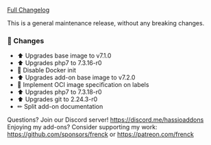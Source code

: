 [Full Changelog][changelog]

This is a general maintenance release, without any breaking changes.

### 🔨 Changes

- ⬆ Upgrades base image to v7.1.0
- ⬆ Upgrades php7 to 7.3.16-r0
- 🔨 Disable Docker init
- ⬆ Upgrades add-on base image to v7.2.0
- 🔨 Implement OCI image specification on labels
- ⬆ Upgrades php7 to 7.3.18-r0
- ⬆ Upgrades git to 2.24.3-r0
- ✏ Split add-on documentation

[changelog]: https://github.com/hassio-addons/addon-tasmoadmin/compare/v0.10.0...v0.11.0

Questions? Join our Discord server! https://discord.me/hassioaddons
Enjoying my add-ons? Consider supporting my work:
https://github.com/sponsors/frenck or https://patreon.com/frenck